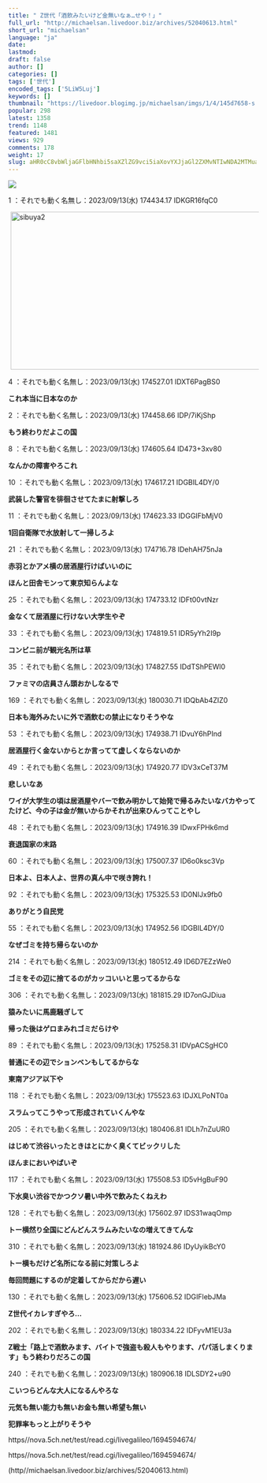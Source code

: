 ```yaml
---
title: " Z世代「酒飲みたいけど金無いなぁ…せや！」"
full_url: "http://michaelsan.livedoor.biz/archives/52040613.html"
short_url: "michaelsan"
language: "ja"
date: 
lastmod: 
draft: false
author: []
categories: []
tags: ['世代']
encoded_tags: ['5LiW5Luj']
keywords: []
thumbnail: "https://livedoor.blogimg.jp/michaelsan/imgs/1/4/145d7658-s.jpg"
popular: 298
latest: 1358
trend: 1148
featured: 1481
views: 929
comments: 178
weight: 17
slug: aHR0cC8vbWljaGFlbHNhbi5saXZlZG9vci5iaXovYXJjaGl2ZXMvNTIwNDA2MTMuaHRtbA==
---
```


![](https://livedoor.blogimg.jp/michaelsan/imgs/1/4/145d7658-s.jpg)

<div><p>1 ：それでも動く名無し：2023/09/13(水) 174434.17 IDKGR16fqC0</p><a target='_blank' title='sibuya2' href='https//livedoor.blogimg.jp/michaelsan/imgs/6/c/6ca3a0d8.jpg'><img class='pict' hspace='5' alt='sibuya2' border='0' height='320' width='680' src='https//livedoor.blogimg.jp/michaelsan/imgs/6/c/6ca3a0d8-s.jpg'></a><p>4 ：それでも動く名無し：2023/09/13(水) 174527.01 IDXT6PagBS0</p><b><p>これ本当に日本なのか </p></b><p>2 ：それでも動く名無し：2023/09/13(水) 174458.66 IDP/7iKjShp</p><b><p>もう終わりだよこの国 </p></b><p>8 ：それでも動く名無し：2023/09/13(水) 174605.64 ID473+3xv80</p><b><p>なんかの障害やろこれ </p></b><p>10 ：それでも動く名無し：2023/09/13(水) 174617.21 IDGBIL4DY/0</p><b><p>武装した警官を徘徊させてたまに射撃しろ </p></b><p>11 ：それでも動く名無し：2023/09/13(水) 174623.33 IDGGIFbMjV0</p><b><p>1回自衛隊で水放射して一掃しろよ </p></b><i><b></b></i><p>21 ：それでも動く名無し：2023/09/13(水) 174716.78 IDehAH75nJa</p><p><b><p>赤羽とかアメ横の居酒屋行けばいいのに</p></b></p><p><b><p></p></b></p><b><p>ほんと田舎モンって東京知らんよな </p></b><p>25 ：それでも動く名無し：2023/09/13(水) 174733.12 IDFt00vtNzr</p><b><p>金なくて居酒屋に行けない大学生やぞ</p></b><p>33 ：それでも動く名無し：2023/09/13(水) 174819.51 IDR5yYh2I9p</p><b><p>コンビニ前が観光名所は草 </p></b><p>35 ：それでも動く名無し：2023/09/13(水) 174827.55 IDdTShPEWl0</p><b><p>ファミマの店員さん頭おかしなるで </p></b><p>169 ：それでも動く名無し：2023/09/13(水) 180030.71 IDQbAb4ZIZ0</p><b><p>日本も海外みたいに外で酒飲むの禁止になりそうやな</p></b><p>53 ：それでも動く名無し：2023/09/13(水) 174938.71 IDvuY6hPInd</p><b><p>居酒屋行く金ないからとか言ってて虚しくならないのか </p></b><p>49 ：それでも動く名無し：2023/09/13(水) 174920.77 IDV3xCeT37M</p><p><b><p>悲しいなあ</p></b></p><p><b><p></p></b></p><b><p>ワイが大学生の頃は居酒屋やバーで飲み明かして始発で帰るみたいなバカやってたけど、今の子は金が無いからかそれが出来ひんってことやし </p></b><p>48 ：それでも動く名無し：2023/09/13(水) 174916.39 IDwxFPHk6md</p><b><p>衰退国家の末路 </p></b><p>60 ：それでも動く名無し：2023/09/13(水) 175007.37 ID6o0ksc3Vp</p><b><p>日本よ、日本人よ、世界の真ん中で咲き誇れ！ </p></b><p>92 ：それでも動く名無し：2023/09/13(水) 175325.53 ID0NIJx9fb0</p><b><p>ありがとう自民党 </p></b><p>55 ：それでも動く名無し：2023/09/13(水) 174952.56 IDGBIL4DY/0</p><b><p>なぜゴミを持ち帰らないのか </p></b><p>214 ：それでも動く名無し：2023/09/13(水) 180512.49 ID6D7EZzWe0</p><b><p>ゴミをその辺に捨てるのがカッコいいと思ってるからな</p></b><p>306 ：それでも動く名無し：2023/09/13(水) 181815.29 ID7onGJDiua</p><p><b><p>猿みたいに馬鹿騒ぎして</p></b></p><p><b><p></p></b></p><b><p>帰った後はゲロまみれゴミだらけや </p></b><p>89 ：それでも動く名無し：2023/09/13(水) 175258.31 IDVpACSgHC0</p><p><p><b><p>普通にその辺でションベンもしてるからな</p></b></p></p><p><p><b><p></p></b></p></p><p><b><p>東南アジア以下や </p></b></p><p>118 ：それでも動く名無し：2023/09/13(水) 175523.63 IDJXLPoNT0a</p><b><p>スラムってこうやって形成されていくんやな </p></b><p>205 ：それでも動く名無し：2023/09/13(水) 180406.81 IDLh7nZuUR0</p><p><b><p>はじめて渋谷いったときはとにかく臭くてビックリした</p></b></p><p><b><p></p></b></p><b><p>ほんまにおいやばいぞ </p></b><p>117 ：それでも動く名無し：2023/09/13(水) 175508.53 ID5vHgBuF90</p><b><p>下水臭い渋谷でかつクソ暑い中外で飲みたくねえわ </p></b><p>128 ：それでも動く名無し：2023/09/13(水) 175602.97 IDS31waqOmp</p><p><b>トー横然り全国にどんどんスラムみたいなの増えてきてんな </b></p><p>310 ：それでも動く名無し：2023/09/13(水) 181924.86 IDyUyikBcY0</p><p><b><p>トー横もだけど名所になる前に対策しろよ</p></b></p><p><b><p></p></b></p><b><p>毎回問題にするのが定着してからだから遅い </p></b><p>130 ：それでも動く名無し：2023/09/13(水) 175606.52 IDGIFlebJMa</p><b><p>Z世代イカレすぎやろ… </p></b><p>202 ：それでも動く名無し：2023/09/13(水) 180334.22 IDFyvM1EU3a</p><b><p>Z戦士「路上で酒飲みます、バイトで強盗も殺人もやります、パパ活しまくります」もう終わりだろこの国 </p></b><p>240 ：それでも動く名無し：2023/09/13(水) 180906.18 IDLSDY2+u90</p><p><b><p>こいつらどんな大人になるんやろな</p></b></p><p><b><p></p></b></p><p><b><p>元気も無い能力も無いお金も無い希望も無い</p></b></p><p><b><p></p></b></p><b><p>犯罪率もっと上がりそうや </p></b>https//nova.5ch.net/test/read.cgi/livegalileo/1694594674/<br clear='all'> <p id='a6850dc6aefc0d5bbff2bea180d92d89'> </p> <p id='a6850dc6aefc0d5bbff2bea180d92d89'> </p> <p class='alistcloud-container-6795'></p> <p>https//nova.5ch.net/test/read.cgi/livegalileo/1694594674/</p></div>

(http//michaelsan.livedoor.biz/archives/52040613.html)
